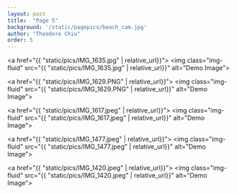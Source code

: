 ```yaml
---
layout: post
title:  "Page 5"
background: '/static/pagepics/beach_cam.jpg'
author: "Theodore Chiu"
order: 5
---
```


<a href="{{ "static/pics/IMG_1635.jpg" | relative_url}}">
	<img class="img-fluid" src="{{ "static/pics/IMG_1635.jpg" | relative_url}}" alt="Demo Image">
</a>

<a href="{{ "static/pics/IMG_1629.PNG" | relative_url}}">
	<img class="img-fluid" src="{{ "static/pics/IMG_1629.PNG" | relative_url}}" alt="Demo Image">
</a>

<a href="{{ "static/pics/IMG_1617.jpeg" | relative_url}}">
	<img class="img-fluid" src="{{ "static/pics/IMG_1617.jpeg" | relative_url}}" alt="Demo Image">
</a>

<a href="{{ "static/pics/IMG_1477.jpeg" | relative_url}}">
	<img class="img-fluid" src="{{ "static/pics/IMG_1477.jpeg" | relative_url}}" alt="Demo Image">
</a>

<a href="{{ "static/pics/IMG_1420.jpeg" | relative_url}}">
	<img class="img-fluid" src="{{ "static/pics/IMG_1420.jpeg" | relative_url}}" alt="Demo Image">
</a>

